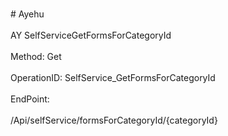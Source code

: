 <br>#     Ayehu</br>
<br>AY SelfServiceGetFormsForCategoryId</br>
<br>Method: Get</br>
<br>OperationID: SelfService_GetFormsForCategoryId</br>
<br>EndPoint:</br>
<br>/Api/selfService/formsForCategoryId/{categoryId}</br>
